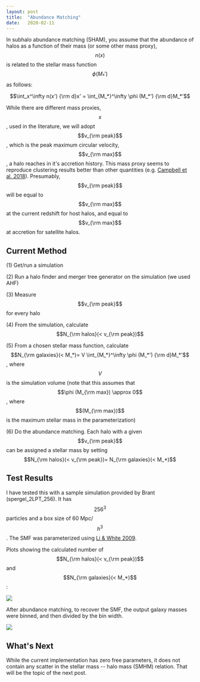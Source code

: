 ```yaml
---
layout: post
title:  "Abundance Matching"
date:   2020-02-11
---
```



In subhalo abundance matching (SHAM), you assume that the abundance of halos as a function of their mass (or some other mass proxy), $$n(x)$$ is related to the stellar mass function $$ \phi (M_*')$$ as follows:

$$\int_x^\infty n(x') {\rm d}x' = \int_{M_*}^\infty \phi (M_*') {\rm d}M_*’$$

While there are different mass proxies, $$x$$, used in the literature, we will adopt $$v_{\rm peak}$$, which is the peak maximum circular velocity, $$v_{\rm max}$$,  a halo reaches in it's accretion history. This mass proxy seems to reproduce clustering results better than other quantities (e.g. <a href="https://ui.adsabs.harvard.edu/abs/2018MNRAS.477..359C/abstract">Campbell et al. 2018</a>). Presumably, $$v_{\rm peak}$$ will be equal to $$v_{\rm max}$$ at the current redshift for host halos, and equal to $$v_{\rm max}$$ at accretion for satellite halos.

## Current Method

(1) Get/run a simulation

(2) Run a halo finder and merger tree generator on the simulation (we used AHF)

(3) Measure $$v_{\rm peak}$$ for every halo

(4) From the simulation, calculate $$N_{\rm halos}(< v_{\rm peak})$$

(5) From a chosen stellar mass function, calculate $$N_{\rm galaxies}(< M_*)= V \int_{M_*}^\infty \phi (M_*') {\rm d}M_*’$$, where $$V$$ is the simulation volume (note that this assumes that $$\phi (M_{\rm max}) \approx 0$$, where  $$(M_{\rm max})$$ is the maximum stellar mass in the parameterization)

(6) Do the abundance matching. Each halo with a given $$v_{\rm peak}$$ can be assigned a stellar mass by setting $$N_{\rm halos}(< v_{\rm peak})= N_{\rm galaxies}(< M_*)$$


## Test Results

I have tested this with a sample simulation provided by Brant (spergel_2LPT_256). It has $$256^3$$ particles and a box size of 60 Mpc/$$h^3$$. The SMF was parameterized using <a href="https://ui.adsabs.harvard.edu/abs/2009MNRAS.398.2177L">Li & White 2009</a>.

Plots showing the calculated number of $$N_{\rm halos}(< v_{\rm peak})$$ and $$N_{\rm galaxies}(< M_*)$$:

<img src="{{ site.baseurl }}/assets/plots/Matching.png">

After abundance matching, to recover the SMF, the output galaxy masses were binned, and then divided by the bin width.

<img src="{{ site.baseurl }}/assets/plots/SMF.png">


## What's Next

While the current implementation has zero free parameters, it does not contain any scatter in the stellar mass -- halo mass (SMHM) relation. That will be the topic of the next post.
